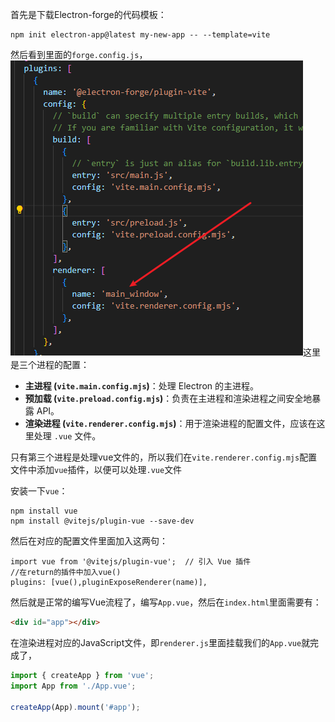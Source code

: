 首先是下载Electron-forge的代码模板：
```node
npm init electron-app@latest my-new-app -- --template=vite
```
然后看到里面的`forge.config.js`，![](images/Pasted%20image%2020240920153716.png)这里是三个进程的配置： 
- **主进程 (`vite.main.config.mjs`)**：处理 Electron 的主进程。
- **预加载 (`vite.preload.config.mjs`)**：负责在主进程和渲染进程之间安全地暴露 API。
- **渲染进程 (`vite.renderer.config.mjs`)**：用于渲染进程的配置文件，应该在这里处理 `.vue` 文件。

只有第三个进程是处理vue文件的，所以我们在`vite.renderer.config.mjs`配置文件中添加`vue`插件，以便可以处理`.vue`文件


安装一下`vue`：
```node
npm install vue
npm install @vitejs/plugin-vue --save-dev
```
然后在对应的配置文件里面加入这两句：
```node
import vue from '@vitejs/plugin-vue';  // 引入 Vue 插件
//在return的插件中加入vue()
plugins: [vue(),pluginExposeRenderer(name)],
```


然后就是正常的编写Vue流程了，编写`App.vue`，然后在`index.html`里面需要有：
```html
<div id="app"></div>
```
在渲染进程对应的JavaScript文件，即`renderer.js`里面挂载我们的`App.vue`就完成了，
```js
import { createApp } from 'vue';
import App from './App.vue';

createApp(App).mount('#app');
```





















